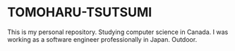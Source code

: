 # TOMOHARU-TSUTSUMI
This is my personal repository. Studying computer science in Canada. I was working as a software engineer professionally in Japan. Outdoor.
